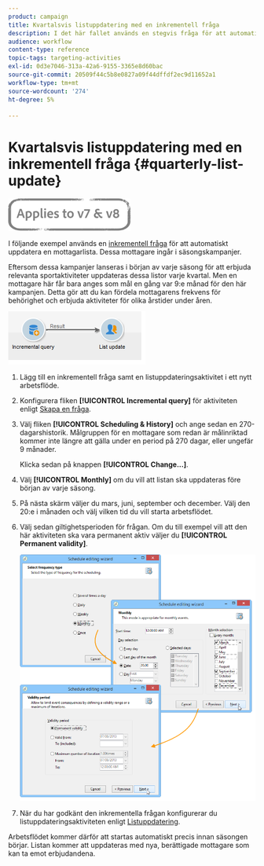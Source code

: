 ```yaml
---
product: campaign
title: Kvartalsvis listuppdatering med en inkrementell fråga
description: I det här fallet används en stegvis fråga för att automatiskt uppdatera en mottagarlista.
audience: workflow
content-type: reference
topic-tags: targeting-activities
exl-id: 0d3e7046-313a-42a6-9155-3365e8d60bac
source-git-commit: 20509f44c5b8e0827a09f44dffdf2ec9d11652a1
workflow-type: tm+mt
source-wordcount: '274'
ht-degree: 5%

---
```


# Kvartalsvis listuppdatering med en inkrementell fråga {#quarterly-list-update}

![](../../assets/common.svg)

I följande exempel används en [inkrementell fråga](incremental-query.md) för att automatiskt uppdatera en mottagarlista. Dessa mottagare ingår i säsongskampanjer.

Eftersom dessa kampanjer lanseras i början av varje säsong för att erbjuda relevanta sportaktiviteter uppdateras dessa listor varje kvartal. Men en mottagare här får bara anges som mål en gång var 9:e månad för den här kampanjen. Detta gör att du kan fördela mottagarens frekvens för behörighet och erbjuda aktiviteter för olika årstider under åren.

![](assets/incremental_query_example.png)

1. Lägg till en inkrementell fråga samt en listuppdateringsaktivitet i ett nytt arbetsflöde.
1. Konfigurera fliken **[!UICONTROL Incremental query]** för aktiviteten enligt [Skapa en fråga](query.md#creating-a-query).
1. Välj fliken **[!UICONTROL Scheduling & History]** och ange sedan en 270-dagarshistorik. Målgruppen för en mottagare som redan är målinriktad kommer inte längre att gälla under en period på 270 dagar, eller ungefär 9 månader.

   Klicka sedan på knappen **[!UICONTROL Change...]**.

1. Välj **[!UICONTROL Monthly]** om du vill att listan ska uppdateras före början av varje säsong.
1. På nästa skärm väljer du mars, juni, september och december. Välj den 20:e i månaden och välj vilken tid du vill starta arbetsflödet.
1. Välj sedan giltighetsperioden för frågan. Om du till exempel vill att den här aktiviteten ska vara permanent aktiv väljer du **[!UICONTROL Permanent validity]**.

   ![](assets/incremental_query_example_2.png)

1. När du har godkänt den inkrementella frågan konfigurerar du listuppdateringsaktiviteten enligt [Listuppdatering](list-update.md).

Arbetsflödet kommer därför att startas automatiskt precis innan säsongen börjar. Listan kommer att uppdateras med nya, berättigade mottagare som kan ta emot erbjudandena.
